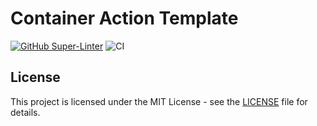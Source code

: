 # Container Action Template

[![GitHub Super-Linter](
https://github.com/actions/container-action/actions/workflows/linter.yml/badge.svg
)](https://github.com/super-linter/super-linter)
![CI](
https://github.com/actions/container-action/actions/workflows/ci.yml/badge.svg
)

## License

This project is licensed under the MIT License - see the [LICENSE](LICENSE) file for details.
